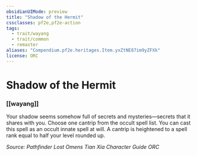```yaml
---
obsidianUIMode: preview
title: "Shadow of the Hermit"
cssclasses: pf2e,pf2e-action
tags:
  - trait/wayang
  - trait/common
  - remaster
aliases: "Compendium.pf2e.heritages.Item.yxZtNE87im9yZFXk"
license: ORC
---
```

# Shadow of the Hermit

### [[wayang]]






Your shadow seems somehow full of secrets and mysteries—secrets that it shares with you. Choose one cantrip from the occult spell list. You can cast this spell as an occult innate spell at will. A cantrip is heightened to a spell rank equal to half your level rounded up.

*Source: Pathfinder Lost Omens Tian Xia Character Guide*
*ORC*